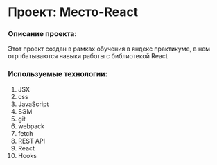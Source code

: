 # Проект: Место-React

### Описание проекта:
Этот проект создан в рамках обучения в яндекс практикуме, в нем отрпбатываются навыки работы с библиотекой React

### Используемые технологии:
1. JSX
2. css
3. JavaScript
4. БЭМ
5. git
6. webpack
7. fetch
8. REST API
9. React
10. Hooks
